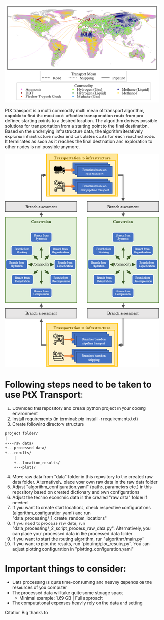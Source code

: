 ![](images/routes.png)

PtX transport is a multi commodity multi mean of transport algorithm,
capable to find the most cost-effective transportation route from pre-defined starting points to a desired location.
The algorithm derives possible solutions for transportation from a starting point to the final destination.
Based on the underlying infrastructure data, the algorithm iteratively explores infrastructure nodes and calculates
costs for each reached node. It terminates as soon as it reaches the final destination and exploration
to other nodes is not possible anymore.

<p align="center">
  <img src="images/graphical_abstract.png" />
</p>

# Following steps need to be taken to use PtX Transport:

1. Download this repository and create python project in your coding environment
2. Install requirements (in terminal: pip install -r requirements.txt)
3. Create following directory structure

```
project folder/
|
+---raw data/
+---processed data/
+---results/
    |
    +---location_results/
    +---plots/
```

4. Move raw data from "data" folder in this repository to the created raw data folder. Alternatively, place your own raw data in the raw data folder
5. Adjust "algorithm_configuration.yaml" (paths, parameters etc.) in this repository based on created dictionary and own configurations
6. Adjust the techno economic data in the created "raw data" folder if needed
7. If you want to create start locations, check respective configurations (algorithm_configuration.yaml) and run "data_processing/_1_create_random_locations"
8. If you need to process raw data, run "data_processing/_2_script_process_raw_data.py". Alternatively, you can place your processed data in the processed data folder
9. If you want to start the routing algorithm, run "algorithm/main.py"
10. If you want to plot the results, run "plotting/plot_results.py". You can adjust plotting configuration in "plotting_configuration.yaml"

# Important things to consider:

- Data processing is quite time-consuming and heavily depends on the resources of you computer
- The processed data will take quite some storage space
  - Minimal example: 1.69 GB | Full approach: 
- The computational expenses heavily rely on the data and setting

Citation
Big thanks to
